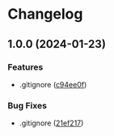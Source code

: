 # Changelog

## 1.0.0 (2024-01-23)


### Features

* .gitignore ([c94ee0f](https://github.com/5oStudios/EliteClass-Front/commit/c94ee0f2b103180b328cc1339a535411e8c4c6df))


### Bug Fixes

* .gitignore ([21ef217](https://github.com/5oStudios/EliteClass-Front/commit/21ef217bc3083ef7f48be46312c75e5ccee81e56))
